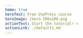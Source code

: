 ```yaml
---
home: true
heroText: Free VuePress course
heroImage: /hero-280x280.png
actionText: Start the tutorial! →
actionLink: ./default1.md
---
```


<!--
# VuePress Book

Read the [VuePress book online](http://vuepressbook.com) at https://www.vuepressbook.com or fork it on [GitHub](https://github.com/tomcam/vuepress.github.io) at https://github.com/tomcam/vuepress.github.io
-->

